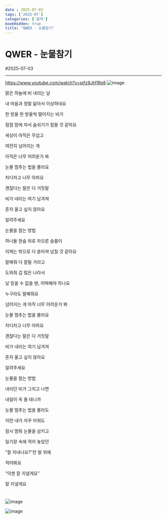 ```yaml
---
date : 2025-07-03
tags: ['2025-07']
categories: ['음악']
bookHidden: true
title: "QWER - 눈물참기"
---
```


# QWER - 눈물참기

#2025-07-03

---

https://www.youtube.com/watch?v=pifz9JH1Re8
![image](https://github.com/user-attachments/assets/f6d04023-dd5a-436f-aef6-592e2ded567a)

맑은 하늘에 비 내리는 날

내 마음과 정말 닮아서 이상하네요

한 방울 한 방울씩 떨어지는 비가

점점 맘에 차서 숨쉬기가 힘들 것 같아요

세상이 아직은 무섭고

여전히 넘어지는 게

아직은 너무 어려운가 봐

눈물 멈추는 법을 몰라요

차디차고 너무 아파요

괜찮다는 말은 다 거짓말

비가 내리는 여기 남겨져

혼자 울고 싶지 않아요

알려주세요

눈물을 참는 방법

하나둘 한숨 위로 차오른 슬픔이

이제는 밖으로 다 쏟아져 넘칠 것 같아요

말해줘 다 잘될 거라고

도와줘 겁 많은 나라서

날 믿을 수 없을 땐, 어떡해야 하나요

누구라도 말해줘요

넘어지는 게 아직 너무 어려운가 봐


눈물 멈추는 법을 몰라요

차디차고 너무 아파요

괜찮다는 말은 다 거짓말

비가 내리는 여기 남겨져

혼자 울고 싶지 않아요

알려주세요

눈물을 참는 방법

내리던 비가 그치고 나면

내일이 꼭 올 테니까

눈물 멈추는 법을 몰라도

이런 내가 자꾸 미워도

잠시 멈춰 눈물을 삼키고

일기장 속에 적어 놓았던

“잘 지내나요?”란 말 위에

적어봐요

“이젠 잘 지낼게요”

잘 지낼게요

#

![image](https://github.com/user-attachments/assets/e609ced4-8332-4a8f-9096-a5aa7286f385)

![image](https://github.com/user-attachments/assets/caa0131d-de98-468a-9c81-52ba30afab1e)

